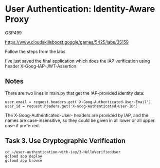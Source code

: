 # User Authentication: Identity-Aware Proxy

GSP499

https://www.cloudskillsboost.google/games/5425/labs/35159


Follow the steps from the labs.

I've just saved the final application which does the IAP verification using header X-Goog-IAP-JWT-Assertion



## Notes
There are two lines in main.py that get the IAP-provided identity data:
```
user_email = request.headers.get('X-Goog-Authenticated-User-Email')
user_id = request.headers.get('X-Goog-Authenticated-User-ID')
```
The X-Goog-Authenticated-User- headers are provided by IAP, and the names are case-insensitive, so they could be given in all lower or all upper case if preferred.


## Task 3. Use Cryptographic Verification
```
cd ~/user-authentication-with-iap/3-HelloVerifiedUser
gcloud app deploy
gcloud app browse
```
